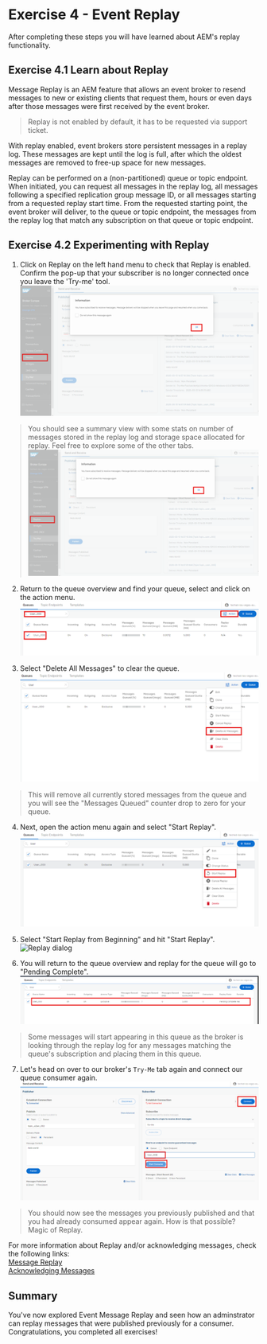 # Exercise 4 - Event Replay

After completing these steps you will have learned about AEM's replay functionality.

## Exercise 4.1 Learn about Replay

Message Replay is an AEM feature that allows an event broker to resend messages to new or existing clients that request them, hours or even days after those messages were first received by the event broker.

> Replay is not enabled by default, it has to be requested via support ticket.

With replay enabled, event brokers store persistent messages in a replay log. These messages are kept until the log is full, after which the oldest messages are removed to free-up space for new messages.

Replay can be performed on a (non-partitioned) queue or topic endpoint. When initiated, you can request all messages in the replay log, all messages following a specified replication group message ID, or all messages starting from a requested replay start time. From the requested starting point, the event broker will deliver, to the queue or topic endpoint, the messages from the replay log that match any subscription on that queue or topic endpoint.

## Exercise 4.2 Experimenting with Replay

1. Click on Replay on the left hand menu to check that Replay is enabled. Confirm the pop-up that your subscriber is no longer connected once you leave the 'Try-me' tool.
![AEM Replay](images/ex4_1.png)

> You should see a summary view with some stats on number of messages stored in the replay log and storage space allocated for replay. Feel free to explore some of the other tabs.
![AEM Replay](images/ex4_1.png)

2. Return to the queue overview and find your queue, select and click on the action menu.
![AEM Queue Overview](images/ex4_5.png)

3. Select "Delete All Messages" to clear the queue.
![AEM Clear Queue](images/ex4_6.png)

> This will remove all currently stored messages from the queue and you will see the "Messages Queued" counter drop to zero for your queue.

4. Next, open the action menu again and select "Start Replay".
![AEM Start Replay](images/ex4_7.png)

5. Select "Start Replay from Beginning" and hit "Start Replay".
![Replay dialog](images/ex4_8.png)

6. You will return to the queue overview and replay for the queue will go to "Pending Complete".
![Replay Pending complete](images/ex4_9.png)

> Some messages will start appearing in this queue as the broker is looking through the replay log for any messages matching the queue's subscription and placing them in this queue.

7. Let's head on over to our broker's `Try-Me` tab again and connect our queue consumer again.
![Consume Replayed Messages](images/ex4_10.png)

> You should now see the messages you previously published and that you had already consumed appear again. How is that possible?<br>
Magic of Replay.

For more information about Replay and/or acknowledging messages, check the following links:<br>
[Message Replay](https://docs.solace.com/Overviews/Message-Replay-Overview.htm?Highlight=replay)<br>
[Acknowledging Messages](https://docs.solace.com/Solace-PubSub-Messaging-APIs/API-Developer-Guide/Acknowledging-Messages.htm)

## Summary

You've now explored Event Message Replay and seen how an adminstrator can replay messages that were published previously for a consumer.
Congratulations, you completed all exercises!
